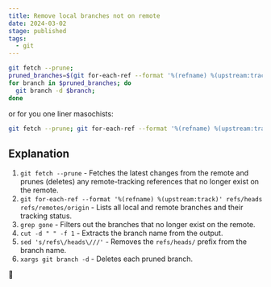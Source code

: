```yaml
---
title: Remove local branches not on remote
date: 2024-03-02
stage: published
tags:
  - git
---
```


```bash
git fetch --prune;
pruned_branches=$(git for-each-ref --format '%(refname) %(upstream:track)' refs/heads refs/remotes/origin | grep gone | cut -d " " -f 1 | sed 's/refs\/heads\///');
for branch in $pruned_branches; do
  git branch -d $branch;
done
```

or for you one liner masochists:

```bash
git fetch --prune; git for-each-ref --format '%(refname) %(upstream:track)' refs/heads refs/remotes/origin | grep gone | cut -d " " -f 1 | sed 's/refs\/heads\///' | xargs git branch -d;
```

## Explanation

1. `git fetch --prune` - Fetches the latest changes from the remote and prunes (deletes) any remote-tracking references that no longer exist on the remote.
2. `git for-each-ref --format '%(refname) %(upstream:track)' refs/heads refs/remotes/origin` - Lists all local and remote branches and their tracking status.
3. `grep gone` - Filters out the branches that no longer exist on the remote.
4. `cut -d " " -f 1` - Extracts the branch name from the output.
5. `sed 's/refs\/heads\///'` - Removes the `refs/heads/` prefix from the branch name.
6. `xargs git branch -d` - Deletes each pruned branch.

🙇
